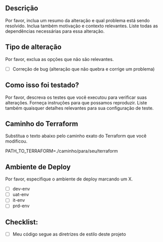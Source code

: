 ## Descrição
Por favor, inclua um resumo da alteração e qual problema está sendo resolvido. Inclua também motivação e contexto relevantes. Liste todas as dependências necessárias para essa alteração.

## Tipo de alteração
Por favor, exclua as opções que não são relevantes.

- [ ] Correção de bug (alteração que não quebra e corrige um problema)

## Como isso foi testado?
Por favor, descreva os testes que você executou para verificar suas alterações. Forneça instruções para que possamos reproduzir. Liste também quaisquer detalhes relevantes para sua configuração de teste.

## Caminho do Terraform
Substitua o texto abaixo pelo caminho exato do Terraform que você modificou.

PATH_TO_TERRAFORM=./caminho/para/seu/terraform

## Ambiente de Deploy
Por favor, especifique o ambiente de deploy marcando um X.

- [ ] dev-env
- [ ] uat-env
- [ ] it-env
- [ ] prd-env

## Checklist:

- [ ] Meu código segue as diretrizes de estilo deste projeto
